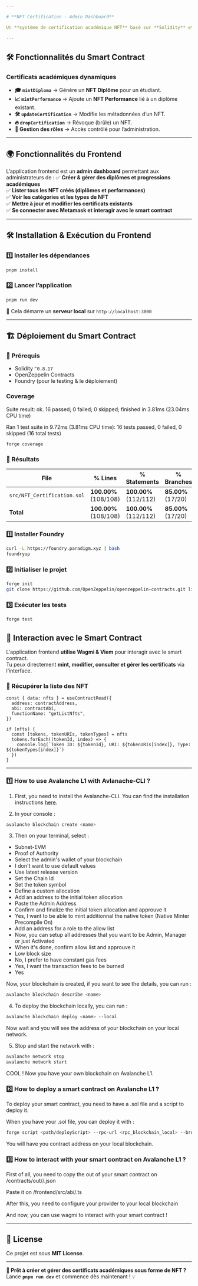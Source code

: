 ```yaml
---

# **NFT Certification - Admin Dashboard**

Un **système de certification académique NFT** basé sur **Solidity** et une **application frontend** permettant aux administrateurs de gérer les diplômes et les performances académiques.

---
```


## **🛠️ Fonctionnalités du Smart Contract**
### **Certificats académiques dynamiques**
- **🎓 `mintDiploma`** → Génère un **NFT Diplôme** pour un étudiant.
- **📈 `mintPerformance`** → Ajoute un **NFT Performance** lié à un diplôme existant.
- **🛠 `updateCertification`** → Modifie les métadonnées d’un NFT.
- **🔥 `dropCertification`** → Révoque (brûle) un NFT.
- **🔐 Gestion des rôles** → Accès contrôlé pour l’administration.

---

## **🌍 Fonctionnalités du Frontend**
L’application frontend est un **admin dashboard** permettant aux administrateurs de :
✅ **Créer & gérer des diplômes et progressions académiques**  
✅ **Lister tous les NFT créés (diplômes et performances)**  
✅ **Voir les catégories et les types de NFT**  
✅ **Mettre à jour et modifier les certificats existants**  
✅ **Se connecter avec Metamask et interagir avec le smart contract**  

---

## **🛠️ Installation & Exécution du Frontend**
### **1️⃣ Installer les dépendances**
```bash
pnpm install
```

### **2️⃣ Lancer l’application**
```bash
pnpm run dev
```
🔹 Cela démarre un **serveur local** sur `http://localhost:3000`

---

## **🏗 Déploiement du Smart Contract**
### **📌 Prérequis**
- Solidity `^0.8.17`
- OpenZeppelin Contracts
- Foundry (pour le testing & le déploiement)

### Coverage

Suite result: ok. 16 passed; 0 failed; 0 skipped; finished in 3.81ms (23.04ms CPU time)

Ran 1 test suite in 9.72ms (3.81ms CPU time): 16 tests passed, 0 failed, 0 skipped (16 total tests)

```bash
forge coverage
```

### **📌 Résultats**
| File                      | % Lines           | % Statements      | % Branches     | % Funcs         |
|---------------------------|-------------------|-------------------|----------------|-----------------|
| `src/NFT_Certification.sol` | **100.00%** (108/108) | **100.00%** (112/112) | **85.00%** (17/20) | **100.00%** (14/14) |
| **Total**                 | **100.00%** (108/108) | **100.00%** (112/112) | **85.00%** (17/20) | **100.00%** (14/14) |

### **1️⃣ Installer Foundry**
```bash
curl -L https://foundry.paradigm.xyz | bash
foundryup
```

### **2️⃣ Initialiser le projet**
```bash
forge init
git clone https://github.com/OpenZeppelin/openzeppelin-contracts.git lib/openzeppelin-contracts
```

### **3️⃣ Exécuter les tests**
```bash
forge test
```
## **🔗 Interaction avec le Smart Contract**
L'application frontend **utilise Wagmi & Viem** pour interagir avec le smart contract.  
Tu peux directement **mint, modifier, consulter et gérer les certificats** via l’interface.

### **📡 Récupérer la liste des NFT**
```tsx
const { data: nfts } = useContractRead({
  address: contractAddress,
  abi: contractAbi,
  functionName: "getListNfts",
})

if (nfts) {
  const [tokens, tokenURIs, tokenTypes] = nfts
  tokens.forEach((tokenId, index) => {
    console.log(`Token ID: ${tokenId}, URI: ${tokenURIs[index]}, Type: ${tokenTypes[index]}`)
  })
}
```

---

### **1️⃣ How to use Avalanche L1 with Avlanache-CLI ?**

1. First, you need to install the Avalanche-CLI. You can find the installation instructions [here](https://build.avax.network/docs/tooling/get-avalanche-cli).

2. In your console : 
```bash
avalanche blockchain create <name>
```

3. Then on your terminal, select : 
* Subnet-EVM
* Proof of Authority
* Select the admin's wallet of your blockchain
* I don't want to use default values
* Use latest release version
* Set the Chain Id
* Set the token symbol
* Define a custom allocation
* Add an address to the initial token allocation
* Paste the Admin Address
* Confirm and finalize the initial token allocation and approuve it
* Yes, I want to be able to mint additionnal the native token (Native Minter Precompile On)
* Add an address for a role to the allow list
* Now, you can setup all addresses that you want to be Admin, Manager or just Activated
* When it's done, confirm allow list and approuve it
* Low block size
* No, I prefer to have constant gas fees
* Yes, I want the transaction fees to be burned 
* Yes

Now, your blockchain is created, if you want to see the details, you can run : 
```bash
avalanche blockchain describe <name>
```

4. To deploy the blockchain locally, you can run : 
```bash
avalanche blockchain deploy <name> --local
```

Now wait and you will see the address of your blockchain on your local network. 

5. Stop and start the network with : 
```bash
avalanche network stop
avalanche network start
```

COOL ! Now you have your own blockchain on Avalanche L1.

### **2️⃣ How to deploy a smart contract on Avalanche L1 ?**

To deploy your smart contract, you need to have a .sol file and a script to deploy it.

When you have your .sol file, you can deploy it with : 
```bash
forge script <path/deployScript> --rpc-url <rpc_blockchain_local> --broadcast -vvvv
```

You will have you contract address on your local blockchain.

### **3️⃣ How to interact with your smart contract on Avalanche L1 ?**

First of all, you need to copy the out of your smart contract on /contracts/out/<ContractName>/<ContractName>.json

Paste it on /frontend/src/abi/<ContractName>.ts

After this, you need to configure your provider to your local blockchain

And now, you can use wagmi to interact with your smart contract !

---

## **📜 License**
Ce projet est sous **MIT License**.

---

**🚀 Prêt à créer et gérer des certificats académiques sous forme de NFT ?**  
Lance **`pnpm run dev`** et commence dès maintenant ! 💡
